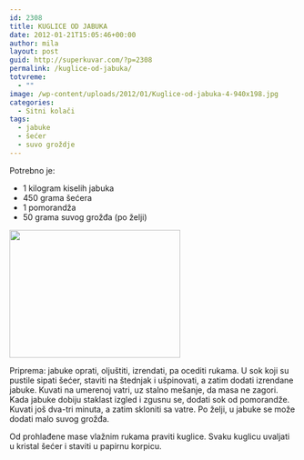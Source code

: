 ```yaml
---
id: 2308
title: KUGLICE OD JABUKA
date: 2012-01-21T15:05:46+00:00
author: mila
layout: post
guid: http://superkuvar.com/?p=2308
permalink: /kuglice-od-jabuka/
totvreme:
  - ""
image: /wp-content/uploads/2012/01/Kuglice-od-jabuka-4-940x198.jpg
categories:
  - Sitni kolači
tags:
  - jabuke
  - šećer
  - suvo groždje
---
```

Potrebno je:

  * 1 kilogram kiselih jabuka
  * 450 grama šećera
  * 1 pomorandža
  * 50 grama suvog grožđa (po želji)

<img class="alignnone size-medium wp-image-2309" title="Kuglice od jabuka 4" src="//superkuvar.com/wp-content/uploads/2012/01/Kuglice-od-jabuka-4-300x225.jpg" alt="" width="300" height="225" /> 

Priprema: jabuke oprati, oljuštiti, izrendati, pa ocediti rukama. U sok koji su pustile sipati šećer, staviti na štednjak i ušpinovati, a zatim dodati izrendane jabuke. Kuvati na umerenoj vatri, uz stalno mešanje, da masa ne zagori. Kada jabuke dobiju staklast izgled i zgusnu se, dodati sok od pomorandže. Kuvati još dva-tri minuta, a zatim skloniti sa vatre. Po želji, u jabuke se može dodati malo suvog grožđa.

Od prohlađene mase vlažnim rukama praviti kuglice. Svaku kuglicu uvaljati u kristal šećer i staviti u papirnu korpicu.